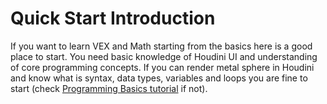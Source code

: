# Quick Start Introduction
If you want to learn VEX and Math starting from the basics here is a good place to start. You need basic knowledge of Houdini UI and understanding of core programming concepts. If you can render metal sphere in Houdini and know what is syntax, data types, variables and loops you are fine to start (check [Programming Basics tutorial](Programming-basics) if not).  
